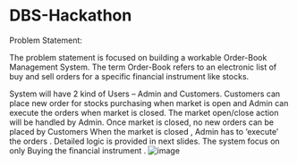 # DBS-Hackathon

Problem Statement:

The problem statement is focused on building a workable Order-Book Management System. 
The term Order-Book refers to an electronic list of buy and sell orders for a specific financial instrument like stocks.

System will have 2 kind of Users – Admin and Customers.
Customers can place new order for stocks purchasing  when market is open and Admin can execute the orders when market is closed.
The market open/close action will be handled by Admin. Once market is closed, no new orders can be placed by Customers
When the market is closed , Admin has to ‘execute’ the orders . Detailed logic is provided in next slides.
The system focus on only Buying the financial instrument .
![image](https://user-images.githubusercontent.com/67710319/161688304-f981bc32-bba8-47cc-a782-83e305eb3aaa.png)
